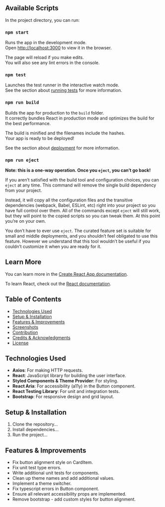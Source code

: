 ## Available Scripts

In the project directory, you can run:

### `npm start`

Runs the app in the development mode.\
Open [http://localhost:3000](http://localhost:3000) to view it in the browser.

The page will reload if you make edits.\
You will also see any lint errors in the console.

### `npm test`

Launches the test runner in the interactive watch mode.\
See the section about [running tests](https://facebook.github.io/create-react-app/docs/running-tests) for more information.

### `npm run build`

Builds the app for production to the `build` folder.\
It correctly bundles React in production mode and optimizes the build for the best performance.

The build is minified and the filenames include the hashes.\
Your app is ready to be deployed!

See the section about [deployment](https://facebook.github.io/create-react-app/docs/deployment) for more information.

### `npm run eject`

**Note: this is a one-way operation. Once you `eject`, you can’t go back!**

If you aren’t satisfied with the build tool and configuration choices, you can `eject` at any time. This command will remove the single build dependency from your project.

Instead, it will copy all the configuration files and the transitive dependencies (webpack, Babel, ESLint, etc) right into your project so you have full control over them. All of the commands except `eject` will still work, but they will point to the copied scripts so you can tweak them. At this point you’re on your own.

You don’t have to ever use `eject`. The curated feature set is suitable for small and middle deployments, and you shouldn’t feel obligated to use this feature. However we understand that this tool wouldn’t be useful if you couldn’t customize it when you are ready for it.

## Learn More

You can learn more in the [Create React App documentation](https://facebook.github.io/create-react-app/docs/getting-started).

To learn React, check out the [React documentation](https://reactjs.org/).

## Table of Contents

- [Technologies Used](#technologies-used)
- [Setup & Installation](#setup--installation)
- [Features & Improvements](#features--improvements)
- [Screenshots](#screenshots)
- [Contribution](#contribution)
- [Credits & Acknowledgments](#credits--acknowledgments)
- [License](#license)

## Technologies Used

- **Axios**: For making HTTP requests.
- **React**: JavaScript library for building the user interface.
- **Styled Components & Theme Provider**: For styling.
- **React Aria**: For accessibility (a11y) in the Button component.
- **React Testing Library**: For unit and integration tests.
- **Bootstrap**: For responsive design and grid layout.

## Setup & Installation

1. Clone the repository...
2. Install dependencies...
3. Run the project...

## Features & Improvements

- Fix button alignment style on CardItem.
- Fix unit test type errors. 
- Write additional unit tests for components.
- Clean up theme names and add additional values.
- Implement a theme switcher.
- Fix typescript errors in Button component.
- Ensure all relevant accessibility props are implemented.
- Remove bootstrap - add custom styles for button alignment.